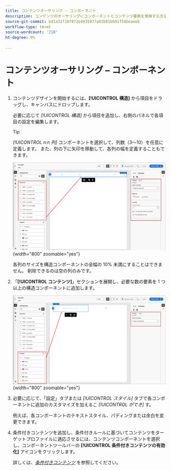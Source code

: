 ```yaml
---
title: コンテンツオーサリング – コンポーネント
description: コンテンツのオーサリングにコンポーネントとコンテンツ要素を使用する方法に関する再利用可能な節
source-git-commit: b41a32710f872e4935077a01b91b691f5dbeaeeb
workflow-type: tm+mt
source-wordcount: '218'
ht-degree: 0%

---
```


# コンテンツオーサリング – コンポーネント

1. コンテンツデザインを開始するには、**[!UICONTROL 構造]** から項目をドラッグし、キャンバスにドロップします。

   必要に応じて _[!UICONTROL 構造]_ から項目を追加し、右側のパネルで各項目の設定を編集します。

   >[!TIP]
   >
   >_[!UICONTROL n:n 列]_ コンポーネントを選択して、列数（3～10）を任意に定義します。 また、列の下に矢印を移動して、各列の幅を定義することもできます。

   ![ 構造をキャンバスにドラッグして、設定を調整します ](../assets/content-design-shared/content-design-add-structure.png){width="800" zoomable="yes"}

   各列のサイズを構造コンポーネントの全幅の 10% 未満にすることはできません。 削除できるのは空の列のみです。

1. 「**[!UICONTROL コンテンツ]**」セクションを展開し、必要な数の要素を 1 つ以上の構造コンポーネントに追加します。

   ![ コンテンツ要素をキャンバスにドラッグして、設定を調整します ](../assets/content-design-shared/content-design-add-content.png){width="800" zoomable="yes"}
   <!--
   reference to the contents elements when we have a completed reference for each.--->

1. 必要に応じて、「設定」タブまたは _[!UICONTROL スタイル]_ タブで各コンポーネントに追加のカスタマイズを加えるこ _[!UICONTROL ができ]_ す。

   例えば、各コンポーネントのテキストスタイル、パディングまたは余白を変更できます。

1. 条件付きコンテンツを追加し、条件付きルールに基づいてコンテンツをターゲットプロファイルに適応させるには、コンテンツコンポーネントを選択し、コンポーネントツールバーの **[!UICONTROL 条件付きコンテンツの有効化]** アイコンをクリックします。

   詳しくは、[_条件付きコンテンツ_](../user/content/conditional-content.md) を参照してください。
